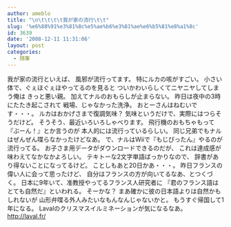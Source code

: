 ```yaml
---
author: ameblo
title: "\n\t\t\t\t我が家の流行\t\t"
slug: '%e6%88%91%e3%81%8c%e5%ae%b6%e3%81%ae%e6%b5%81%e8%a1%8c'
id: 3639
date: '2008-12-11 11:31:06'
layout: post
categories:
  - 随筆
---
```


我が家の流行といえば、 風邪が流行ってます。 特にルカの咳がすごい。 小さい体で、ぐぇほぐぇほやってるのを見ると ついかわいらしくてニヤニヤしてしまう俺は きっと悪い親。 加えてナルのおもらしが止まらない。 昨日は夜中の3時にたたき起こされて 戦場、じゃなかった洗浄。 おとーさんはねむいです・・・。 ルカはおかげさまで復調気味？ 気味というだけで、実際にはつらそうだけど。 そうそう、最近いろいろしゃべります。 飛行機のおもちゃもって『ぶーん！』とか言うのが 本人的には流行っているらしい。 同じ兄弟でもナルはぜんぜん喋らなかったけどなあ。 で、ナルはWiiで『もじぴったん』やるのが流行ってる。 お子さま用データがダウンロードできるのだが、 これは達成感が味わえてなかなかよろしい。 テキトーな2文字単語ばっかりなので、 辞書があり得ないことになってるけど。 ことしもあと20日かあ・・・。 昨日フランスの偉い人に会って思ったけど、 自分はフランスの方が向いてるなあ、とつくづく。 日本に9年いて、准教授やってるフランス人研究者に 『君のフランス語はとても自然だ』といわれる。 そーかな？ まあ確かに彼の日本語よりは自然かもしれないが 山形弁喋る外人みたいなもんなんじゃないかと。 もうすぐ帰国して1年になる。 Lavalのクリスマスイルミネーションが気になるなあ。 http://laval.fr/